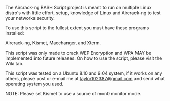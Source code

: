The Aircrack-ng BASH Script project is meant to run on multiple Linux distro's with little effort, setup, knowledge of Linux and Aircrack-ng to test your networks security.


To use this script to the fullest extent you must have these programs installed:

Aircrack-ng,
Kismet,
Macchanger, and
Xterm.

This script was only made to crack WEP Encryption and WPA MAY be implemented into future releases. On how to use the script, please visit the Wiki tab.

This script was tested on a Ubuntu 8.10 and 9.04 system, if it works on any others, please post or e-mail me at taylor102387@gmail.com and send what operating system you used.

NOTE: Please set Kismet to use a source of mon0 monitor mode.